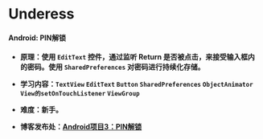 # Underess
#### Android: PIN解锁

- **原理：使用 `EditText` 控件，通过监听 Return 是否被点击，来接受输入框内的密码。使用 `SharedPreferences` 对密码进行持续化存储。**

- **学习内容：`TextView` `EditText` `Button` `SharedPreferences` `ObjectAnimator` `View的setOnTouchListener` `ViewGroup`**

- **难度：新手。**

- **博客发布处：[Android项目3：PIN解锁](http://www.fanandjiu.com/article/54f3932c.html)**



